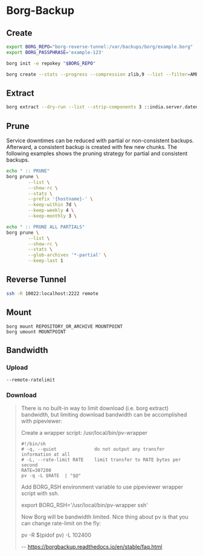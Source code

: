 # Borg-Backup

## Create

```bash
export BORG_REPO="borg-reverse-tunnel:/var/backups/borg/example.borg"
export BORG_PASSPHRASE='example-123'
```

```bash
borg init -e repokey "$BORG_REPO"
```

```bash
borg create --stats --progress --compression zlib,9 --list --filter=AME "::{hostname}-{now}" "/root/docker.io/kanboard"
```

## Extract

```bash
borg extract --dry-run --list --strip-components 3 ::india.server.datenschuppen.de-2019-11-13T11:16:49 root/docker.io/kanboard
```

## Prune

Service downtimes can be reduced with partial or non-consistent backups.
Afterward, a consistent backup is created with few new chunks.
The following examples shows the pruning strategy for partial and consistent backups.

```bash
echo " :: PRUNE"
borg prune \
        --list \
        --show-rc \
        --stats \
        --prefix '{hostname}-' \
        --keep-within 7d \
        --keep-weekly 4 \
        --keep-monthly 3 \

echo " :: PRUNE ALL PARTIALS"
borg prune \
        --list \
        --show-rc \
        --stats \
        --glob-archives '*-partial' \
        --keep-last 1
```

## Reverse Tunnel

```bash
ssh -R 10022:localhost:2222 remote
```

## Mount

```
borg mount REPOSITORY_OR_ARCHIVE MOUNTPOINT
borg umount MOUNTPOINT
```

## Bandwidth

### Upload

```
--remote-ratelimit
```

### Download

>	There is no built-in way to limit download (i.e. borg extract) bandwidth, but limiting download bandwidth can be accomplished with pipeviewer:
>
>	Create a wrapper script: /usr/local/bin/pv-wrapper
>
>	```
>	#!/bin/sh
>	# -q, --quiet              do not output any transfer information at all
>	# -L, --rate-limit RATE    limit transfer to RATE bytes per second
>	RATE=307200
>	pv -q -L $RATE  | "$@"
>	```
>
>	Add BORG_RSH environment variable to use pipeviewer wrapper script with ssh.
>
>	export BORG_RSH='/usr/local/bin/pv-wrapper ssh'
>
>	Now Borg will be bandwidth limited. Nice thing about pv is that you can change rate-limit on the fly:
>
>	pv -R $(pidof pv) -L 102400
>
>	-- https://borgbackup.readthedocs.io/en/stable/faq.html
